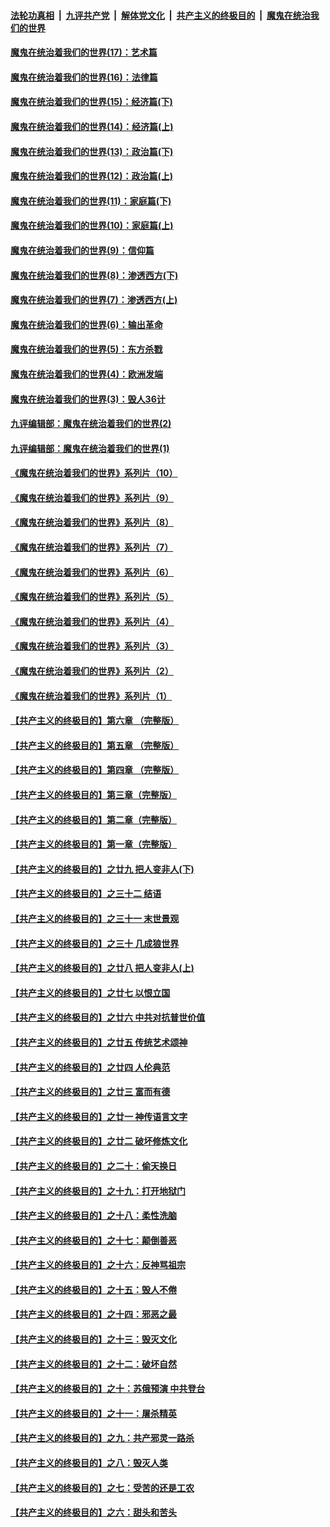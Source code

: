 

####  [法轮功真相](../../../../basic/blob/master/README.md?t=10211003) &nbsp;|&nbsp; [九评共产党](../../../../9ping.md/blob/master/README.md?t=10211003) &nbsp;|&nbsp; [解体党文化](../../../../jtdwh.md/blob/master/README.md?t=10211003)  &nbsp;|&nbsp; [共产主义的终极目的](../../../../gczydzjmd.md/blob/master/README.md?t=10211003) &nbsp;|&nbsp; [魔鬼在统治我们的世界](../../../../mgztzwmdsj.md/blob/master/README.md?t=10211003) 

#### [魔鬼在统治着我们的世界(17)：艺术篇](../pages/nsc422/n10499093.md?t=10211003) 

#### [魔鬼在统治着我们的世界(16)：法律篇](../pages/nsc422/n10485969.md?t=10211003) 

#### [魔鬼在统治着我们的世界(15)：经济篇(下)](../pages/nsc422/n10469975.md?t=10211003) 

#### [魔鬼在统治着我们的世界(14)：经济篇(上)](../pages/nsc422/n10457370.md?t=10211003) 

#### [魔鬼在统治着我们的世界(13)：政治篇(下)](../pages/nsc422/n10448270.md?t=10211003) 

#### [魔鬼在统治着我们的世界(12)：政治篇(上)](../pages/nsc422/n10444576.md?t=10211003) 

#### [魔鬼在统治着我们的世界(11)：家庭篇(下)](../pages/nsc422/n10440961.md?t=10211003) 

#### [魔鬼在统治着我们的世界(10)：家庭篇(上)](../pages/nsc422/n10435448.md?t=10211003) 

#### [魔鬼在统治着我们的世界(9)：信仰篇](../pages/nsc422/n10432159.md?t=10211003) 

#### [魔鬼在统治着我们的世界(8)：渗透西方(下)](../pages/nsc422/n10429603.md?t=10211003) 

#### [魔鬼在统治着我们的世界(7)：渗透西方(上)](../pages/nsc422/n10426013.md?t=10211003) 

#### [魔鬼在统治着我们的世界(6)：输出革命](../pages/nsc422/n10421536.md?t=10211003) 

#### [魔鬼在统治着我们的世界(5)：东方杀戮](../pages/nsc422/n10417707.md?t=10211003) 

#### [魔鬼在统治着我们的世界(4)：欧洲发端](../pages/nsc422/n10414890.md?t=10211003) 

#### [魔鬼在统治着我们的世界(3)：毁人36计](../pages/nsc422/n10411583.md?t=10211003) 

#### [九评编辑部：魔鬼在统治着我们的世界(2)](../pages/nsc422/n10410036.md?t=10211003) 

#### [九评编辑部：魔鬼在统治着我们的世界(1)](../pages/nsc422/n10406825.md?t=10211003) 

#### [《魔鬼在统治着我们的世界》系列片（10）](../pages/nsc422/n12292670.md?t=10211003) 

#### [《魔鬼在统治着我们的世界》系列片（9）](../pages/nsc422/n12290859.md?t=10211003) 

#### [《魔鬼在统治着我们的世界》系列片（8）](../pages/nsc422/n12287445.md?t=10211003) 

#### [《魔鬼在统治着我们的世界》系列片（7）](../pages/nsc422/n12283425.md?t=10211003) 

#### [《魔鬼在统治着我们的世界》系列片（6）](../pages/nsc422/n12282314.md?t=10211003) 

#### [《魔鬼在统治着我们的世界》系列片（5）](../pages/nsc422/n12281419.md?t=10211003) 

#### [《魔鬼在统治着我们的世界》系列片（4）](../pages/nsc422/n12274024.md?t=10211003) 

#### [《魔鬼在统治着我们的世界》系列片（3）](../pages/nsc422/n12271322.md?t=10211003) 

#### [《魔鬼在统治着我们的世界》系列片（2）](../pages/nsc422/n12269049.md?t=10211003) 

#### [《魔鬼在统治着我们的世界》系列片（1）](../pages/nsc422/n12267575.md?t=10211003) 

#### [【共产主义的终极目的】第六章 （完整版）](../pages/nsc422/n11428913.md?t=10211003) 

#### [【共产主义的终极目的】第五章 （完整版）](../pages/nsc422/n11428912.md?t=10211003) 

#### [【共产主义的终极目的】第四章 （完整版）](../pages/nsc422/n11428907.md?t=10211003) 

#### [【共产主义的终极目的】第三章（完整版）](../pages/nsc422/n11428848.md?t=10211003) 

#### [【共产主义的终极目的】第二章（完整版）](../pages/nsc422/n11428831.md?t=10211003) 

#### [【共产主义的终极目的】第一章（完整版）](../pages/nsc422/n11417651.md?t=10211003) 

#### [【共产主义的终极目的】之廿九 把人变非人(下)](../pages/nsc422/n11344140.md?t=10211003) 

#### [【共产主义的终极目的】之三十二 结语](../pages/nsc422/n11360535.md?t=10211003) 

#### [【共产主义的终极目的】之三十一 末世景观](../pages/nsc422/n11351129.md?t=10211003) 

#### [【共产主义的终极目的】之三十 几成狼世界](../pages/nsc422/n11348280.md?t=10211003) 

#### [【共产主义的终极目的】之廿八 把人变非人(上)](../pages/nsc422/n11340492.md?t=10211003) 

#### [【共产主义的终极目的】之廿七 以恨立国](../pages/nsc422/n11336944.md?t=10211003) 

#### [【共产主义的终极目的】之廿六 中共对抗普世价值](../pages/nsc422/n11324785.md?t=10211003) 

#### [【共产主义的终极目的】之廿五 传统艺术颂神](../pages/nsc422/n11296396.md?t=10211003) 

#### [【共产主义的终极目的】之廿四 人伦典范](../pages/nsc422/n11296397.md?t=10211003) 

#### [【共产主义的终极目的】之廿三 富而有德](../pages/nsc422/n11283598.md?t=10211003) 

#### [【共产主义的终极目的】之廿一 神传语言文字](../pages/nsc422/n11263265.md?t=10211003) 

#### [【共产主义的终极目的】之廿二 破坏修炼文化](../pages/nsc422/n11245728.md?t=10211003) 

#### [【共产主义的终极目的】之二十：偷天换日](../pages/nsc422/n11238846.md?t=10211003) 

#### [【共产主义的终极目的】之十九：打开地狱门](../pages/nsc422/n11206376.md?t=10211003) 

#### [【共产主义的终极目的】之十八：柔性洗脑](../pages/nsc422/n11199994.md?t=10211003) 

#### [【共产主义的终极目的】之十七：颠倒善恶](../pages/nsc422/n11179782.md?t=10211003) 

#### [【共产主义的终极目的】之十六：反神骂祖宗](../pages/nsc422/n11166798.md?t=10211003) 

#### [【共产主义的终极目的】之十五：毁人不倦](../pages/nsc422/n11166792.md?t=10211003) 

#### [【共产主义的终极目的】之十四：邪恶之最](../pages/nsc422/n11150249.md?t=10211003) 

#### [【共产主义的终极目的】之十三：毁灭文化](../pages/nsc422/n11135227.md?t=10211003) 

#### [【共产主义的终极目的】之十二：破坏自然](../pages/nsc422/n11135214.md?t=10211003) 

#### [【共产主义的终极目的】之十：苏俄预演 中共登台](../pages/nsc422/n11118424.md?t=10211003) 

#### [【共产主义的终极目的】之十一：屠杀精英](../pages/nsc422/n11118442.md?t=10211003) 

#### [【共产主义的终极目的】之九：共产邪灵一路杀](../pages/nsc422/n11114139.md?t=10211003) 

#### [【共产主义的终极目的】之八：毁灭人类](../pages/nsc422/n11108503.md?t=10211003) 

#### [【共产主义的终极目的】之七：受苦的还是工农](../pages/nsc422/n11101809.md?t=10211003) 

#### [【共产主义的终极目的】之六：甜头和苦头](../pages/nsc422/n11096971.md?t=10211003) 

